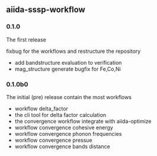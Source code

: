 ## aiida-sssp-workflow

### 0.1.0
The first release

fixbug for the workflows and restructure the repository

- add bandstructure evaluation to verification
- mag_structure generate bugfix for Fe,Co,Ni

### 0.1.0b0
The initial (pre) release contain the most workflows

- workflow delta_factor
- the cli tool for delta factor calculation
- the convergence workflow integrate with aiida-optimize
- workflow convergence cohesive energy
- workflow convergence phonon frequencies
- workflow convergence pressue
- workflow convergence bands distance
